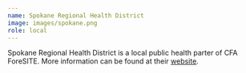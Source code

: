 ```yaml
---
name: Spokane Regional Health District
image: images/spokane.png
role: local
---
```

Spokane Regional Health District is a local public health parter of CFA ForeSITE. More information can be found at their [website](https://srhd.org/).

